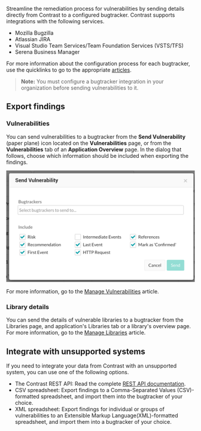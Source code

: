 <!--
title: "Bugtrackers"
description: "Overview of Using Bugtrackers with Contrast"
tags: "Admin organization settings integrations bugtracker overview"
-->

Streamline the remediation process for vulnerabilities by sending details directly from Contrast to a configured bugtracker. Contrast supports integrations with the following services. 

* Mozilla Bugzilla
* Atlassian JIRA
* Visual Studio Team Services/Team Foundation Services (VSTS/TFS)
* Serena Business Manager

For more information about the configuration process for each bugtracker, use the quicklinks to go to the appropriate [articles](admin-orgintegrations.html).  

>**Note:** You must configure a bugtracker integration in your organization before sending vulnerabilities to it.  

## Export findings

### Vulnerabilities 

You can send vulnerabilities to a bugtracker from the **Send Vulnerability** (paper plane) icon located on the **Vulnerabilities** page, or from the **Vulnerabilities** tab of an **Application Overview** page. In the dialog that follows, choose which information should be included when exporting the findings.

<a href="assets/images/KB3-f04_1.png" rel="lightbox" title="Bugtracker Export Options"><img class="thumbnail" src="assets/images/KB3-f04_1.png"/></a>

For more information, go to the [Manage Vulnerabilities](user-vulns.html#manage-vuln) article.

### Library details 

You can send the details of vulnerable libraries to a bugtracker from the Libraries page, and application's Libraries tab or a library's overview page. For more information, go to the [Manage Libraries](user-libraries.html#manage-lib) article.

## Integrate with unsupported systems

If you need to integrate your data from Contrast with an unsupported system, you can use one of the following options. 

* The Contrast REST API: Read the complete [REST API documentation](tools-about.html#api-about). 
* CSV spreadsheet: Export findings to a Comma-Separated Values (CSV)-formatted spreadsheet, and import them into the bugtracker of your choice.
* XML spreadsheet: Export findings for individual or groups of vulnerabilities to an Extensible Markup Language(XML)-formatted spreadsheet, and import them into a bugtracker of your choice.

